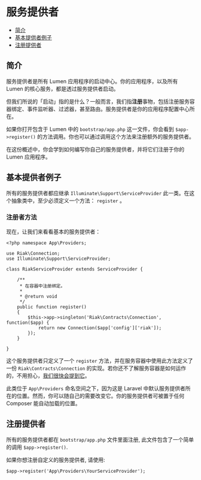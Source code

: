 # 服务提供者

- [简介](#introduction)
- [基本提供者例子](#basic-provider-example)
- [注册提供者](#registering-providers)

<a name="introduction"></a>
## 简介

服务提供者是所有 Lumen 应用程序的启动中心。你的应用程序，以及所有 Lumen 的核心服务，都是透过服务提供者启动。

但我们所说的「启动」指的是什么？一般而言，我们指**注册**事物，包括注册服务容器绑定、事件监听器、过滤器，甚至路由。服务提供者是你的应用程序配置中心所在。

如果你打开包含于 Lumen 中的 `bootstrap/app.php` 这一文件，你会看到 `$app->register()` 的方法调用。你也可以通过调用这个方法来注册额外的服务提供者。

在这份概述中，你会学到如何编写你自己的服务提供者，并将它们注册于你的 Lumen 应用程序。

<a name="basic-provider-example"></a>
## 基本提供者例子

所有的服务提供者都应继承 `Illuminate\Support\ServiceProvider` 此一类。在这个抽象类中，至少必须定义一个方法： `register` 。

### 注册者方法

现在，让我们来看看基本的服务提供者：

	<?php namespace App\Providers;

	use Riak\Connection;
	use Illuminate\Support\ServiceProvider;

	class RiakServiceProvider extends ServiceProvider {

		/**
		 * 在容器中注册绑定。
		 *
		 * @return void
		 */
		public function register()
		{
			$this->app->singleton('Riak\Contracts\Connection', function($app) {
				return new Connection($app['config']['riak']);
			});
		}

	}

这个服务提供者只定义了一个 `register` 方法，并在服务容器中使用此方法定义了一份 `Riak\Contracts\Connection` 的实现。若你还不了解服务容器是如何运作的，不用担心，[我们很快会提到它](/docs/5.0/container)。

此类位于 `App\Providers` 命名空间之下，因为这是 Laravel 中默认服务提供者所在的位置。然而，你可以随自己的需要改变它。你的服务提供者可被置于任何 Composer 能自动加载的位置。


<a name="registering-providers"></a>
## 注册提供者

所有的服务提供者都在 `bootstrap/app.php` 文件里面注册, 此文件包含了一个简单的调用 `$app->register()`. 

如果你想注册自定义的服务提供者, 请使用: 

	$app->register('App\Providers\YourServiceProvider');
